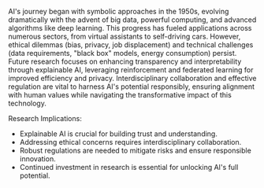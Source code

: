 AI's journey began with symbolic approaches in the 1950s, evolving dramatically with the advent of big data, powerful computing, and advanced algorithms like deep learning. This progress has fueled applications across numerous sectors, from virtual assistants to self-driving cars.  However, ethical dilemmas (bias, privacy, job displacement) and technical challenges (data requirements, "black box" models, energy consumption) persist. Future research focuses on enhancing transparency and interpretability through explainable AI, leveraging reinforcement and federated learning for improved efficiency and privacy.  Interdisciplinary collaboration and effective regulation are vital to harness AI's potential responsibly, ensuring alignment with human values while navigating the transformative impact of this technology.

Research Implications:
*   Explainable AI is crucial for building trust and understanding.
*   Addressing ethical concerns requires interdisciplinary collaboration.
*   Robust regulations are needed to mitigate risks and ensure responsible innovation.
*   Continued investment in research is essential for unlocking AI's full potential.